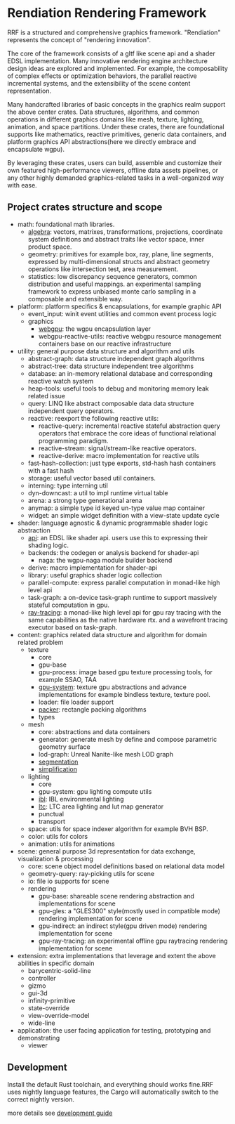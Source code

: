 # Rendiation Rendering Framework

RRF is a structured and comprehensive graphics framework. "Rendiation" represents the concept of "rendering innovation".

The core of the framework consists of a gltf like scene api and a shader EDSL implementation. Many innovative rendering engine architecture design ideas are explored and implemented. For example, the composability of complex effects or optimization behaviors, the parallel reactive incremental systems, and the extensibility of the scene content representation.

Many handcrafted libraries of basic concepts in the graphics realm support the above center crates. Data structures, algorithms, and common operations in different graphics domains like mesh, texture, lighting, animation, and space partitions. Under these crates, there are foundational supports like mathematics, reactive primitives, generic data containers, and platform graphics API abstractions(here we directly embrace and encapsulate wgpu).

By leveraging these crates, users can build, assemble and customize their own featured high-performance viewers, offline data assets pipelines, or any other highly demanded graphics-related tasks in a well-organized way with ease.

## Project crates structure and scope

- math: foundational math libraries.
  - [algebra](./math/algebra/README.md): vectors, matrixes, transformations, projections, coordinate system definitions and abstract traits like vector space, inner product space.
  - geometry: primitives for example box, ray, plane, line segments, expressed by multi-dimensional structs and abstract geometry operations like intersection test, area measurement.
  - statistics: low discrepancy sequence generators, common distribution and useful mappings. an experimental sampling framework to express unbiased monte carlo sampling in a composable and extensible way.
- platform: platform specifics & encapsulations, for example graphic API
  - event_input: winit event utilities and common event process logic
  - graphics
    - [webgpu](./platform/graphics/webgpu/README.md): the wgpu encapsulation layer
    - webgpu-reactive-utils: reactive webgpu resource management containers base on our reactive infrastructure
- utility: general purpose data structure and algorithm and utils
  - abstract-graph: data structure independent graph algorithms
  - abstract-tree: data structure independent tree algorithms
  - database: an in-memory relational database and corresponding reactive watch system
  - heap-tools: useful tools to debug and monitoring memory leak related issue
  - query: LINQ like abstract composable data data structure independent query operators.
  - reactive: reexport the following reactive utils:
    - reactive-query: incremental reactive stateful abstraction query operators that embrace the core ideas of functional relational programming paradigm.
    - reactive-stream: signal/stream-like reactive operators.
    - reactive-derive: macro implementation for reactive utils
  - fast-hash-collection: just type exports, std-hash hash containers with a fast hash
  - storage: useful vector based util containers.
  - interning: type interning util
  - dyn-downcast: a util to impl runtime virtual table
  - arena: a strong type generational arena
  - anymap: a simple type id keyed un-type value map container
  - widget: an simple widget definition with a view-state update cycle
- shader: language agnostic & dynamic programmable shader logic abstraction
  - [api](./shader/api/README.md): an EDSL like shader api. users use this to expressing their shading logic.
  - backends: the codegen or analysis backend for shader-api
    - naga: the wgpu-naga module builder backend
  - derive: macro implementation for shader-api
  - library: useful graphics shader logic collection
  - parallel-compute: express parallel computation in monad-like high level api
  - task-graph: a on-device task-graph runtime to support massively stateful computation in gpu.
  - [ray-tracing](./shader/ray-tracing/README.md): a monad-like high level api for gpu ray tracing with the same capabilities as the native hardware rtx. and a wavefront tracing executor based on task-graph.
- content: graphics related data structure and algorithm for domain related problem
  - texture
    - core
    - gpu-base
    - gpu-process: image based gpu texture processing tools, for example SSAO, TAA
    - [gpu-system](./content/texture/gpu-system/README.md): texture gpu abstractions and advance implementations for example bindless texture, texture pool.
    - loader: file loader support
    - [packer](./content/texture/packer/README.md): rectangle packing algorithms
    - types
  - mesh
    - core: abstractions and data containers
    - generator: generate mesh by define and compose parametric geometry surface
    - lod-graph: Unreal Nanite-like mesh LOD graph
    - [segmentation](./content/mesh/segmentation/README.md)
    - [simplification](./content/mesh/simplification/README.md)
  - lighting
    - core
    - gpu-system: gpu lighting compute utils
    - [ibl](./content/lighting/ibl/README.md): IBL environmental lighting
    - [ltc](./content/lighting/ltc/README.md): LTC area lighting and lut map generator
    - punctual
    - transport
  - space: utils for space indexer algorithm for example BVH BSP.
  - color: utils for colors
  - animation: utils for animations
- scene: general purpose 3d representation for data exchange, visualization & processing
  - core: scene object model definitions based on relational data model
  - geometry-query: ray-picking utils for scene
  - io: file io supports for scene
  - rendering
    - gpu-base: shareable scene rendering abstraction and implementations for scene
    - gpu-gles: a "GLES300" style(mostly used in compatible mode) rendering implementation for scene
    - gpu-indirect: an indirect style(gpu driven mode) rendering implementation for scene
    - gpu-ray-tracing: an experimental offline gpu raytracing rendering implementation for scene
- extension: extra implementations that leverage and extent the above abilities in specific domain
  - barycentric-solid-line
  - controller
  - gizmo
  - gui-3d
  - infinity-primitive
  - state-override
  - view-override-model
  - wide-line
- application: the user facing application for testing, prototyping and demonstrating
  - viewer

## Development

Install the default Rust toolchain, and everything should works fine.RRF uses nightly language features, the Cargo will automatically switch to the correct nightly version.

more details see [development guide](./development-guide.md)
